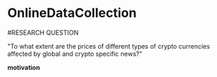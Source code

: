 # OnlineDataCollection

#RESEARCH QUESTION

"To what extent are the prices of different types of crypto currencies affected by global and crypto specific news?"

__motivation__
